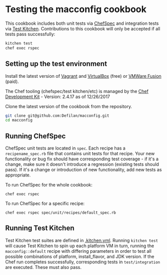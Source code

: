 Testing the macconfig cookbook
=====

This cookbook includes both unit tests via [ChefSpec](https://github.com/sethvargo/chefspec) and integration tests via [Test Kitchen](https://github.com/test-kitchen/test-kitchen). Contributions to this cookbook will only be accepted if all tests pass successfully:

```bash
kitchen test
chef exec rspec
```

Setting up the test environment
-----

Install the latest version of [Vagrant](http://www.vagrantup.com/downloads.html) and [VirtualBox](https://www.virtualbox.org/wiki/Downloads) (free) or [VMWare Fusion](http://www.vmware.com/products/fusion) (paid).

The Chef tooling (chefspec/test kitchen/etc) is managed by the [Chef Development Kit](http://chefdk.io) - Version: 2.4.17 as of 12/26/2017

Clone the latest version of the cookbook from the repository.

```bash
git clone git@github.com:Defilan/macconfig.git
cd macconfig
```

Running ChefSpec
-----

ChefSpec unit tests are located in `spec`. Each recipe has a `recipename_spec.rb` file that contains unit tests for that recipe. Your new functionality or bug fix should have corresponding test coverage - if it's a change, make sure it doesn't introduce a regression (existing tests should pass). If it's a change or introduction of new functionality, add new tests as appropriate.

To run ChefSpec for the whole cookbook:

`chef exec rspec`

To run ChefSpec for a specific recipe:

`chef exec rspec spec/unit/recipes/default_spec.rb`

Running Test Kitchen
-----

Test Kitchen test suites are defined in [.kitchen.yml](https://github.com/defilan/macconfig/blob/master/.kitchen.yml). Running `kitchen test` will cause Test Kitchen to spin up each platform VM in turn, running the `macconfig::default` recipe with differing parameters in order to test all possible combinations of platform, install_flavor, and JDK version. If the Chef run completes successfully, corresponding tests in `test/integration` are executed. These must also pass.
